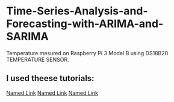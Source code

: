 # Time-Series-Analysis-and-Forecasting-with-ARIMA-and-SARIMA
Temperature mesured on Raspberry Pi 3 Model B using DS18B20 TEMPERATURE SENSOR.
## I used theese tutorials: 
  [Named Link](https://www.raspberrypi.org/forums/viewtopic.php?t=208234 "Temperature Data to CSV")
  [Named Link](https://www.youtube.com/watch?v=gPGU_gb9f5I&t=304s "Arduino DS18B20 temperature sensor data logging to CSV/Excel")
  [Named Link](https://www.circuitbasics.com/raspberry-pi-ds18b20-temperature-sensor-tutorial/ "Tutorial for connecting sensor to Raspberry Pi")
